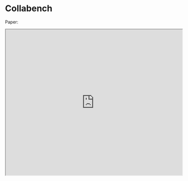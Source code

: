 # Collabench

Paper: 
<iframe src="https://docs.google.com/viewer?srcid=1T64VSnUNUf4FD3vfDZf1ZiuIfCcVAYMX&pid=explorer&efh=false&a=v&chrome=false&embedded=true" width="580px" height="480px"></iframe>

